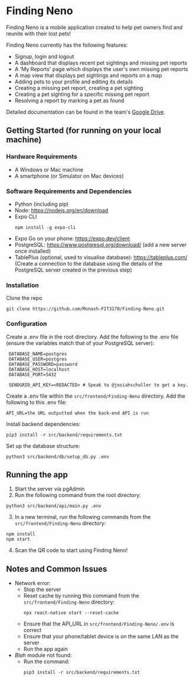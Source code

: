 # Finding Neno
Finding Neno is a mobile application created to help pet owners find and reunite with their lost pets!

Finding Neno currently has the following features: 
* Signup, login and logout
* A dashboard that displays recent pet sightings and missing pet reports
* A 'My Reports' page which displays the user's own missing pet reports 
* A map view that displays pet sightings and reports on a map
* Adding pets to your profile and editing its details
* Creating a missing pet report, creating a pet sighting
* Creating a pet sighting for a specific missing pet report
* Resolving a report by marking a pet as found 

Detailed documentation can be found in the team's [Google Drive](https://drive.google.com/drive/u/1/folders/1URib5DxULDa4vhqCTlcQM6K4CIRcmrmG).

## Getting Started (for running on your local machine)

### Hardware Requirements 
* A Windows or Mac machine
* A smartphone (or Simulator on Mac devices)

### Software Requirements and Dependencies

* Python (including pip)
* Node: https://nodejs.org/en/download
* Expo CLI
  ```
  npm install -g expo-cli
  ```
* Expo Go on your phone: https://expo.dev/client
* PostgreSQL: https://www.postgresql.org/download/ (add a new server once installed)
* TablePlus (optional, used to visualise database): https://tableplus.com/  (Create a connection to the database using the details of the PostgreSQL server created in the previous step)

### Installation
Clone the repo
```
git clone https://github.com/Monash-FIT3170/Finding-Neno.git
```

### Configuration
Create a .env file in the root directory. Add the following to the .env file (ensure the variables match that of your PostgreSQL server): 
  ```
   DATABASE_NAME=postgres  
   DATABASE_USER=postgres  
   DATABASE_PASSWORD=password  
   DATABASE_HOST=localhost  
   DATABASE_PORT=5432

   SENDGRID_API_KEY=<REDACTED> # Speak to @josiahschuller to get a key.
  ``` 
Create a .env file within the `src/frontend/Finding-Neno` directory. Add the following to this .env file:  
  ```
  API_URL=the URL outputted when the back-end API is run
  ``` 
Install backend dependencies: 

```
pip3 install -r src/backend/requirements.txt
```

Set up the database structure: 
  ```
  python3 src/backend/db/setup_db.py .env
  ```

## Running the app 
1. Start the server via pgAdmin
2. Run the following command from the root directory: 
  ```
  python3 src/backend/api/main.py .env
  ```

3. In a new terminal, run the following commands from the `src/frontend/Finding-Neno` directory: 
  ```
  npm install
  npm start
  ```

4. Scan the QR code to start using Finding Neno!

## Notes and Common Issues
* Network error:
  * Stop the server
  * Reset cache by running this command from the `src/frontend/Finding-Neno` directory:
    ```
    npx react-native start --reset-cache
    ```
  * Ensure that the API_URL in `src/frontend/Finding-Neno/.env` is correct
  * Ensure that your phone/tablet device is on the same LAN as the server
  * Run the app again 
* *Blah* module not found:
  * Run the command:
    ```
    pip3 install -r src/backend/requirements.txt
    ```
